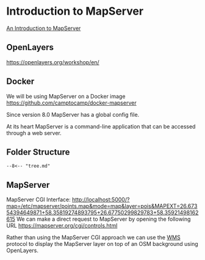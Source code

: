 # Introduction to MapServer

[An Introduction to MapServer](https://mapserver.org/introduction.html)

## OpenLayers

https://openlayers.org/workshop/en/

## Docker

We will be using MapServer on a Docker image
https://github.com/camptocamp/docker-mapserver

Since version 8.0 MapServer has a global config file.

At its heart MapServer is a command-line application that can be accessed through a web server.

## Folder Structure

```
--8<-- "tree.md"
```

## MapServer

MapServer CGI Interface: <http://localhost:5000/?map=/etc/mapserver/points.map&mode=map&layer=pois&MAPEXT=26.67354394649871+58.35819274893795+26.67750299829783+58.35921498162615>
We can make a direct request to MapServer by opening the following URL
https://mapserver.org/cgi/controls.html

Rather than using the MapServer CGI approach we can use the [WMS](https://mapserver.org/ogc/wms_server.html) protocol to display the MapServer layer on 
top of an OSM background using OpenLayers.
